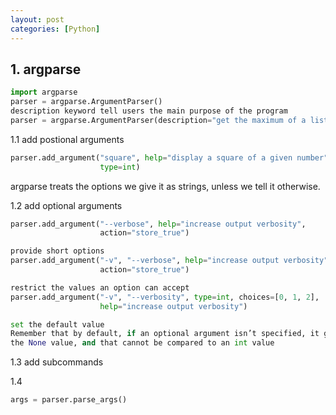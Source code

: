 ```yaml
---
layout: post
categories: [Python]
---
```

## 1. argparse

```python
import argparse
parser = argparse.ArgumentParser()
description keyword tell users the main purpose of the program
parser = argparse.ArgumentParser(description="get the maximum of a list")
```

1.1 add postional arguments

```python
parser.add_argument("square", help="display a square of a given number",
                    type=int)
```

argparse treats the options we give it as strings, unless we tell it
otherwise.

1.2 add optional arguments

```python
parser.add_argument("--verbose", help="increase output verbosity",
                    action="store_true")

provide short options
parser.add_argument("-v", "--verbose", help="increase output verbosity",
                    action="store_true")

restrict the values an option can accept
parser.add_argument("-v", "--verbosity", type=int, choices=[0, 1, 2],
                    help="increase output verbosity")

set the default value
Remember that by default, if an optional argument isn’t specified, it gets
the None value, and that cannot be compared to an int value
```

1.3 add subcommands

1.4 
```python
args = parser.parse_args()
```




